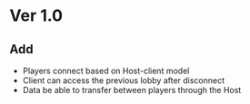 # Ver 1.0

## Add

- Players connect based on Host-client model
- Client can access the previous lobby after disconnect
- Data be able to transfer between players through the Host
